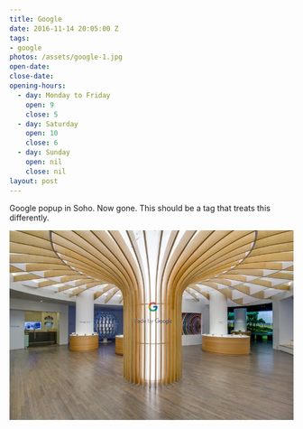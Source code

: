 ```yaml
---
title: Google
date: 2016-11-14 20:05:00 Z
tags:
- google
photos: /assets/google-1.jpg
open-date:
close-date:
opening-hours:
  - day: Monday to Friday
    open: 9
    close: 5
  - day: Saturday
    open: 10
    close: 6
  - day: Sunday
    open: nil
    close: nil
layout: post
---
```


Google popup in Soho. Now gone. This should be a tag that treats this differently.

![image-title-here](/assets/google-1.jpg)
